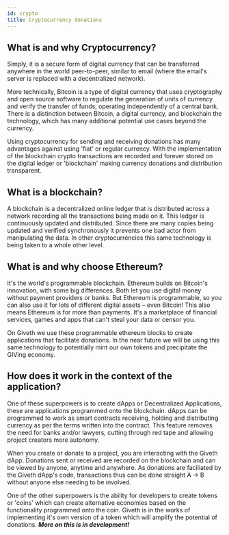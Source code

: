 ```yaml
---
id: crypto
title: Cryptocurrency donations
---
```


## What is and why Cryptocurrency?
Simply, it is a secure form of digital currency that can be transferred anywhere in the world peer-to-peer, similar to email (where the email's server is replaced with a decentralized network).

More technically, Bitcoin is a type of digital currency that uses cryptography and open source software to regulate the generation of units of currency and verify the transfer of funds, operating independently of a central bank. There is a distinction between Bitcoin, a digital currency, and blockchain the technology, which has many additional potential use cases beyond the currency.

Using cryptocurrency for sending and receiving donations has many advantages against using 'fiat' or regular currency. With the implementation of the blockchain crypto transactions are recorded and forever stored on the digital ledger or 'blockchain' making currency donations and distribution transparent.

## What is a blockchain?
A blockchain is a decentralized online ledger that is distributed across a network recording all the transactions being made on it. This ledger is continuously updated and distributed. Since there are many copies being updated and verified synchronously it prevents one bad actor from manipulating the data. In other cryptocurrencies this same technology is being taken to a whole other level.


## What is and why choose Ethereum?
 It's the world's programmable blockchain. Ethereum builds on Bitcoin's innovation, with some big differences. Both let you use digital money without payment providers or banks. But Ethereum is programmable, so you can also use it for lots of different digital assets – even Bitcoin! This also means Ethereum is for more than payments. It's a marketplace of financial services, games and apps that can't steal your data or censor you.

 On Giveth we use these programmable ethereum blocks to create applications that facilitate donations. In the near future we will be using this same technology to potentially mint our own tokens and precipitate the GIVing economy.

## How does it work in the context of the application?
One of these superpowers is to create dApps or Decentralized Applications, these are applications programmed onto the blockchain. dApps can be programmed to work as smart contracts receiving, holding and distributing currency as per the terms written into the contract. This feature removes the need for banks and/or lawyers, cutting through red tape and allowing project creators more autonomy.

When you create or donate to a project, you are interacting with the Giveth dApp. Donations sent or received are recorded on the blockchain and can be viewed by anyone, anytime and anywhere. As donations are faciliated by the Giveth dApp's code, transactions thus can be done straight A -> B without anyone else needing to be involved. 

One of the other superpowers is the ability for developers to create tokens or 'coins' which can create alternative economies based on the functionality programmed onto the coin. Giveth is in the works of implementing it's own version of a token which will amplify the potential of donations. ***More on this is in development!***
